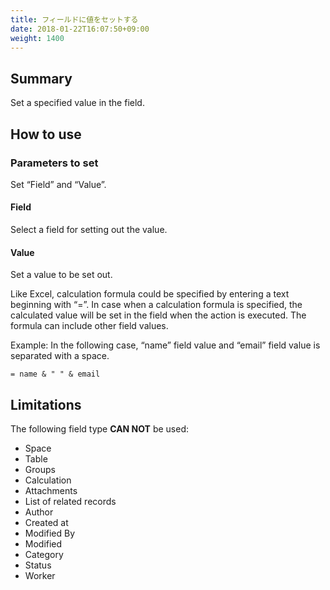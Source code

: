```yaml
---
title: フィールドに値をセットする
date: 2018-01-22T16:07:50+09:00
weight: 1400
---
```

## Summary

Set a specified value in the field.

## How to use

### Parameters to set

Set “Field” and “Value”.

#### Field

Select a field for setting out the value.

#### Value

Set a value to be set out.

Like Excel, calculation formula could be specified by entering a text beginning with “=”.
In case when a calculation formula is specified, the calculated value will be set in the field when the action is executed.
The formula can include other field values.

Example: In the following case, “name” field value and “email” field value is separated with a space.

```
= name & " " & email
```

## Limitations

The following field type **CAN NOT** be used:

-	Space
-	Table
-	Groups
-	Calculation
-	Attachments
-	List of related records
-	Author
-	Created at
-	Modified By
-	Modified
-	Category
-	Status
-	Worker
